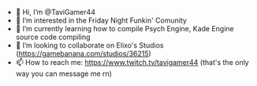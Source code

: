 - 👋 Hi, I’m @TaviGamer44
- 👀 I’m interested in the Friday Night Funkin' Comunity
- 🌱 I’m currently learning how to compile Psych Engine, Kade Engine source code compiling
- 💞️ I’m looking to collaborate on Elixo's Studios (https://gamebanana.com/studios/36215)
- 📫 How to reach me: https://www.twitch.tv/tavigamer44 (that's the only way you can message me rn)
